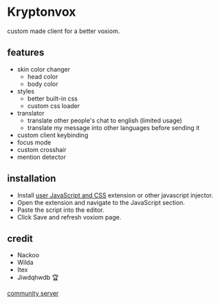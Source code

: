# Kryptonvox

custom made client for a better voxiom.<br>

## features
- skin color changer
  - head color
  - body color
- styles
  - better built-in css
  - custom css loader
- translator
  - translate other people's chat to english (limited usage)
  - translate my message into other languages before sending it
- custom client keybinding 
- focus mode 
- custom crosshair
- mention detector

## installation
- Install [user JavaScript and CSS](https://chromewebstore.google.com/detail/user-javascript-and-css/nbhcbdghjpllgmfilhnhkllmkecfmpld?hl=en) extension or other javascript injector.
- Open the extension and navigate to the JavaScript section.
- Paste the script into the editor.
- Click Save and refresh voxiom page.

## credit
- Nackoo
- Wilda
- Itex
- Jiwdqhwdb 🏆

[community server](https://discord.gg/WxGZwXqYuW)
